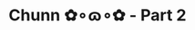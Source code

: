 ---
layout: album
resource: instagram
title: "Chunn ✿∘ɷ∘✿ - Part 2"
description: "Instagram album of Chunn ✿∘ɷ∘✿, part 2.</br> Username: ngocxx.12"
active: gallery
album-title: "Chunn ✿∘ɷ∘✿"
images:
  - image_path: ngocxx.12/2/20200517_194850_97917092_720491102101493_2356863188925392377_n.jpg
  - image_path: ngocxx.12/2/20221019_144814_311816200_782316769550035_2025605562068915827_n.jpg
  - image_path: ngocxx.12/2/20221019_144814_311905224_180417571205430_741636861313198307_n.jpg
  - image_path: ngocxx.12/2/20221019_144814_311907038_540769231433365_3483899092080509831_n.jpg
  - image_path: ngocxx.12/2/20230507_221607_344944568_265434652518755_1868335363474573469_n.jpg
  - image_path: ngocxx.12/2/20230507_221607_345078119_1024545055194621_4145146722679103460_n.jpg
  - image_path: ngocxx.12/2/20230507_221607_345215996_235237565781574_4555925225916078292_n.jpg
  - image_path: ngocxx.12/2/20230518_141915_347089509_237414208897147_5831164432367616999_n.jpg
  - image_path: ngocxx.12/2/20230518_141915_347218003_2372236672962608_1779011672968160282_n.jpg
  - image_path: ngocxx.12/2/20230518_141915_347388865_1181235309209912_20835064311005142_n.jpg
  - image_path: ngocxx.12/2/20230518_141915_347466042_1627111374442521_7330821164461778135_n.jpg
  - image_path: ngocxx.12/2/20230715_112823_359771951_18299045410128170_1239353120721633788_n.jpg
  - image_path: ngocxx.12/2/20230715_112823_359790062_18299045419128170_8309166472485037703_n.jpg
  - image_path: ngocxx.12/2/20230715_112823_360130803_18299045428128170_98153042941629157_n.jpg
  - image_path: ngocxx.12/2/20230721_213020_361627980_18300020989128170_2902156171621556454_n.jpg
  - image_path: ngocxx.12/2/20230904_104701_374268598_18307008901128170_5169312778121508996_n.jpg
  - image_path: ngocxx.12/2/20230904_104701_375223425_18307008874128170_9085147850004936874_n.jpg
  - image_path: ngocxx.12/2/20230904_104701_375284018_18307008883128170_807959412260433830_n.jpg
  - image_path: ngocxx.12/2/20230904_104701_375288983_18307008892128170_9021415159337427824_n.jpg
  - image_path: ngocxx.12/2/20240210_143607_425712341_1810346689427713_4336648775161816434_n.jpg
  - image_path: ngocxx.12/2/20240210_143607_426056814_1535831293934946_1488573625686558406_n.jpg
  - image_path: ngocxx.12/2/20240210_143607_426171924_952055169131014_2050836498512950306_n.jpg
  - image_path: ngocxx.12/2/20240210_143607_426178831_402132748862802_5976794898315225227_n.jpg
  - image_path: ngocxx.12/2/20240227_110949_429563679_411001218071464_2067002711682936345_n.jpg
  - image_path: ngocxx.12/2/20240227_110949_429565409_308663448889656_103766017918229482_n.jpg
  - image_path: ngocxx.12/2/20240227_110949_429566595_390039797219892_5536909755892716652_n.jpg
  - image_path: ngocxx.12/2/20240227_110949_429792637_3855309584794686_1794869748936284157_n.jpg
  - image_path: ngocxx.12/2/20240227_110949_429836230_361790086762943_5921736461047685629_n.jpg
  - image_path: ngocxx.12/2/20240227_110949_430397169_1089567599033354_3989027520699497580_n.jpg
  - image_path: ngocxx.12/2/20240227_110949_430397174_728235832625691_7433911466740772920_n.jpg
  - image_path: ngocxx.12/2/20240227_110949_430418519_1570962766776963_6993588737581014358_n.jpg
  - image_path: ngocxx.12/2/20240229_112127_429938828_779962450322505_5443895766748043913_n.jpg
  - image_path: ngocxx.12/2/20240229_112127_430645674_1403382373879980_85557938604629199_n.jpg
  - image_path: ngocxx.12/2/20240430_121917_440865957_458036893330884_5823998817861727159_n.jpg
  - image_path: ngocxx.12/2/20240430_121917_440867642_850941660404006_150493062314826625_n.jpg
  - image_path: ngocxx.12/2/20240430_121917_440916939_741858874768411_3243074600749186438_n.jpg
  - image_path: ngocxx.12/2/20240430_121917_440918344_967011364795100_1454877103063242849_n.jpg
  - image_path: ngocxx.12/2/20240711_222213_450555828_1525568605048081_6284808826609223342_n.jpg
  - image_path: ngocxx.12/2/20240711_222213_450579545_2626248317558705_7326181407062080016_n.jpg
  - image_path: ngocxx.12/2/20240711_222213_450803135_1379579909581643_737024936588347646_n.jpg
  - image_path: ngocxx.12/2/20240711_222213_450815574_449628774651452_2063013651985588595_n.jpg
  - image_path: ngocxx.12/2/20240711_222213_450816439_998092838336408_700372082178610363_n.jpg
  - image_path: ngocxx.12/2/20240902_194844_457882401_1022540696021882_8021263846154814231_n.jpg
  - image_path: ngocxx.12/2/20240902_194844_458082127_1675255549682814_5604514423850034863_n.jpg
  - image_path: ngocxx.12/2/20240902_194844_458243177_1483261432552106_1594168166069012877_n.jpg
  - image_path: ngocxx.12/2/20241114_220924_466678851_1075260247658867_3311126982160303020_n.jpg
  - image_path: ngocxx.12/2/20241114_220924_466782985_569352965674069_5922921643886883550_n.jpg
  - image_path: ngocxx.12/2/20241114_220924_466998279_576881188169131_1494391667566129172_n.jpg
  - image_path: ngocxx.12/2/20241114_220924_467004720_440853072369336_2270300292380904449_n.jpg
  - image_path: ngocxx.12/2/20241118_212350_467532519_2287688231609548_4458853667595205799_n.jpg
  - image_path: ngocxx.12/2/20241213_164841_469548890_504185775972676_2023617167598618026_n.jpg
  - image_path: ngocxx.12/2/20241213_164841_469949027_929632435810140_8128446276033060855_n.jpg
  - image_path: ngocxx.12/2/20241213_164841_470012423_1102152897867832_8988325798246674999_n.jpg
  - image_path: ngocxx.12/2/20241213_164841_470031168_1318534632929019_5802323981155625321_n.jpg
  - image_path: ngocxx.12/2/20241213_164841_470032412_1268352454373554_361930757797267865_n.jpg
  - image_path: ngocxx.12/2/20241213_164841_470039474_605679695298028_622954911899067453_n.jpg
  - image_path: ngocxx.12/2/20241213_164841_470106238_458355100333050_7248726858290262069_n.jpg
  - image_path: ngocxx.12/2/20241213_164841_470263357_890217742904379_632678557339866306_n.jpg
---